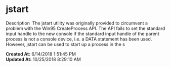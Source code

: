 # jstart

Description  The jstart utility was originally provided to circumvent a problem with the Win95 CreateProcess API. The API fails to set the standard input handle to the new console if the standard input handle of the parent process is not a console device, i.e. a DATA statement has been used. However, jstart can be used to start up a process in the s  

**Created At:** 6/14/2018 1:51:45 PM  
**Updated At:** 10/25/2018 8:29:10 AM  

